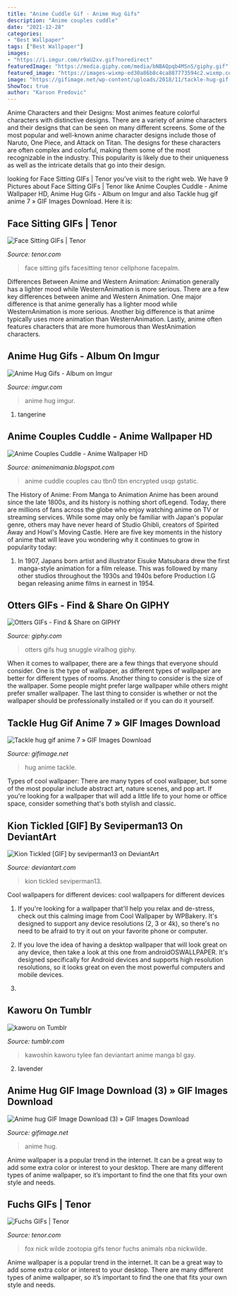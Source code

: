 ```yaml
---
title: "Anime Cuddle Gif - Anime Hug Gifs"
description: "Anime couples cuddle"
date: "2021-12-28"
categories:
- "Best Wallpaper"
tags: ["Best Wallpaper"]
images:
- "https://i.imgur.com/r9aU2xv.gif?noredirect"
featuredImage: "https://media.giphy.com/media/bNBAQpqb4MSnS/giphy.gif"
featured_image: "https://images-wixmp-ed30a86b8c4ca887773594c2.wixmp.com/i/d53ecd91-563a-4d8f-beee-e6bf6ac9a006/ddh3oj4-87985852-c0b2-464e-92e5-62b2145f29b5.png/v1/fill/w_1249,h_640,q_70,strp/kion_tickled__gif__by_seviperman13_ddh3oj4-pre.jpg"
image: "https://gifimage.net/wp-content/uploads/2018/11/tackle-hug-gif-anime-7.gif"
ShowToc: true
author: "Karson Predovic"
---
```



Anime Characters and their Designs: Most animes feature colorful characters with distinctive designs.
There are a variety of anime characters and their designs that can be seen on many different screens. Some of the most popular and well-known anime character designs include those of Naruto, One Piece, and Attack on Titan. The designs for these characters are often complex and colorful, making them some of the most recognizable in the industry. This popularity is likely due to their uniqueness as well as the intricate details that go into their design.

	

		
looking for Face Sitting GIFs | Tenor you've visit to the right web. We have 9 Pictures about Face Sitting GIFs | Tenor like Anime Couples Cuddle - Anime Wallpaper HD, Anime Hug Gifs - Album on Imgur and also Tackle hug gif anime 7 » GIF Images Download. Here it is:
		
    
## Face Sitting GIFs | Tenor

<img loading=lazy src="https://media.tenor.com/images/e759698d47ae86cf95ee8a6b8ff1eb20/tenor.gif" onerror="this.onerror=null;this.src='https://tse4.mm.bing.net/th?id=OIP.51lpjUeuhs-V7oprj_HrIAAAAA&amp;pid=15.1';" alt="Face Sitting GIFs | Tenor">

_Source: tenor.com_

>face sitting gifs facesitting tenor cellphone facepalm. 

	

Differences Between Anime and Western Animation: Animation generally has a lighter mood while WesternAnimation is more serious.
There are a few key differences between anime and Western Animation. One major difference is that anime generally has a lighter mood while WesternAnimation is more serious. Another big difference is that anime typically uses more animation than WesternAnimation. Lastly, anime often features characters that are more humorous than WestAnimation characters.

    
## Anime Hug Gifs - Album On Imgur

<img loading=lazy src="https://i.imgur.com/r9aU2xv.gif?noredirect" onerror="this.onerror=null;this.src='https://tse4.mm.bing.net/th?id=OIP.A1fo95zEmTNfetBR6fI0MwAAAA&amp;pid=15.1';" alt="Anime Hug Gifs - Album on Imgur">

_Source: imgur.com_

>anime hug imgur. 

	

1. tangerine 

    
## Anime Couples Cuddle - Anime Wallpaper HD

<img loading=lazy src="https://media1.tenor.com/images/c445e2665d12cfda0921291d919cbe9a/tenor.gif?itemid=15069987" onerror="this.onerror=null;this.src='https://tse3.mm.bing.net/th?id=OIP.xEXiZl0Sz9oJISkdkZy-mgHaEI&amp;pid=15.1';" alt="Anime Couples Cuddle - Anime Wallpaper HD">

_Source: animenimania.blogspot.com_

>anime cuddle couples cau tbn0 tbn encrypted usqp gstatic. 

	

The History of Anime: From Manga to Animation
Anime has been around since the late 1800s, and its history is nothing short ofLegend. Today, there are millions of fans across the globe who enjoy watching anime on TV or streaming services. While some may only be familiar with Japan's popular genre, others may have never heard of Studio Ghibli, creators of Spirited Away and Howl's Moving Castle. Here are five key moments in the history of anime that will leave you wondering why it continues to grow in popularity today:
1) In 1907, Japans born artist and illustrator Eisuke Matsubara drew the first manga-style animation for a film release. This was followed by many other studios throughout the 1930s and 1940s before Production I.G began releasing anime films in earnest in 1954.

    
## Otters GIFs - Find &amp; Share On GIPHY

<img loading=lazy src="https://media.giphy.com/media/bNBAQpqb4MSnS/giphy.gif" onerror="this.onerror=null;this.src='https://tse1.mm.bing.net/th?id=OIP.HLWfa3EChg3_ZNSqPRa_oQHaEK&amp;pid=15.1';" alt="Otters GIFs - Find &amp; Share on GIPHY">

_Source: giphy.com_

>otters gifs hug snuggle viralhog giphy. 

	

When it comes to wallpaper, there are a few things that everyone should consider. One is the type of wallpaper, as different types of wallpaper are better for different types of rooms. Another thing to consider is the size of the wallpaper. Some people might prefer large wallpaper while others might prefer smaller wallpaper. The last thing to consider is whether or not the wallpaper should be professionally installed or if you can do it yourself.

    
## Tackle Hug Gif Anime 7 » GIF Images Download

<img loading=lazy src="https://gifimage.net/wp-content/uploads/2018/11/tackle-hug-gif-anime-7.gif" onerror="this.onerror=null;this.src='https://tse3.mm.bing.net/th?id=OIP.6VE0UvtHfCVMBS0Fr_LrnQHaGl&amp;pid=15.1';" alt="Tackle hug gif anime 7 » GIF Images Download">

_Source: gifimage.net_

>hug anime tackle. 

	

Types of cool wallpaper:
There are many types of cool wallpaper, but some of the most popular include abstract art, nature scenes, and pop art. If you're looking for a wallpaper that will add a little life to your home or office space, consider something that's both stylish and classic.

    
## Kion Tickled [GIF] By Seviperman13 On DeviantArt

<img loading=lazy src="https://images-wixmp-ed30a86b8c4ca887773594c2.wixmp.com/i/d53ecd91-563a-4d8f-beee-e6bf6ac9a006/ddh3oj4-87985852-c0b2-464e-92e5-62b2145f29b5.png/v1/fill/w_1249,h_640,q_70,strp/kion_tickled__gif__by_seviperman13_ddh3oj4-pre.jpg" onerror="this.onerror=null;this.src='https://tse3.mm.bing.net/th?id=OIP.tgoXx4WijCYGeoHyLp6sNgHaDy&amp;pid=15.1';" alt="Kion Tickled [GIF] by seviperman13 on DeviantArt">

_Source: deviantart.com_

>kion tickled seviperman13. 

	

Cool wallpapers for different devices:
cool wallpapers for different devices 

1. If you're looking for a wallpaper that'll help you relax and de-stress, check out this calming image from Cool Wallpaper by WPBakery. It's designed to support any device resolutions (2, 3 or 4k), so there's no need to be afraid to try it out on your favorite phone or computer.

2. If you love the idea of having a desktop wallpaper that will look great on any device, then take a look at this one from androidOSWALLPAPER. It's designed specifically for Android devices and supports high resolution resolutions, so it looks great on even the most powerful computers and mobile devices.

3.

    
## Kaworu On Tumblr

<img loading=lazy src="https://78.media.tumblr.com/bdb233e266d365e8d91e09bb443ca3a0/tumblr_nignl8XX5h1qi0e3mo1_500.gif" onerror="this.onerror=null;this.src='https://tse3.mm.bing.net/th?id=OIP.0riDL10plPZ14a-9x-M1pgHaK6&amp;pid=15.1';" alt="kaworu on Tumblr">

_Source: tumblr.com_

>kawoshin kaworu tylee fan deviantart anime manga bl gay. 

	

2. lavender 

    
## Anime Hug GIF Image Download (3) » GIF Images Download

<img loading=lazy src="https://gifimage.net/wp-content/uploads/2017/01/Anime-hug-GIF-Image-Download-3.gif" onerror="this.onerror=null;this.src='https://tse1.mm.bing.net/th?id=OIP.xCXbJzeXAk3Bd293yDvV8wHaE9&amp;pid=15.1';" alt="Anime hug GIF Image Download (3) » GIF Images Download">

_Source: gifimage.net_

>anime hug. 

	

Anime wallpaper is a popular trend in the internet. It can be a great way to add some extra color or interest to your desktop. There are many different types of anime wallpaper, so it’s important to find the one that fits your own style and needs.

    
## Fuchs GIFs | Tenor

<img loading=lazy src="https://media1.tenor.com/images/6c08e5572fd3feb1a9f61d4c0135f9fa/tenor.gif?itemid=5225055" onerror="this.onerror=null;this.src='https://tse3.mm.bing.net/th?id=OIP.bAjlVy_T_rGp9h1MATX5-gHaLi&amp;pid=15.1';" alt="Fuchs GIFs | Tenor">

_Source: tenor.com_

>fox nick wilde zootopia gifs tenor fuchs animals nba nickwilde. 

	

Anime wallpaper is a popular trend in the internet. It can be a great way to add some extra color or interest to your desktop. There are many different types of anime wallpaper, so it’s important to find the one that fits your own style and needs.

